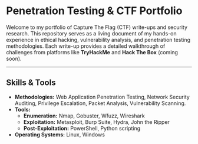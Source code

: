 # Penetration Testing & CTF Portfolio

Welcome to my portfolio of Capture The Flag (CTF) write-ups and security research. This repository serves as a living document of my hands-on experience in ethical hacking, vulnerability analysis, and penetration testing methodologies. Each write-up provides a detailed walkthrough of challenges from platforms like **TryHackMe** and **Hack The Box** (coming soon).

---

## Skills & Tools

*   **Methodologies:** Web Application Penetration Testing, Network Security Auditing, Privilege Escalation, Packet Analysis, Vulnerability Scanning.
*   **Tools:**
    *   **Enumeration:** Nmap, Gobuster, Wfuzz, Wireshark
    *   **Exploitation:** Metasploit, Burp Suite, Hydra, John the Ripper
    *   **Post-Exploitation:** PowerShell, Python scripting
*   **Operating Systems:** Linux, Windows
